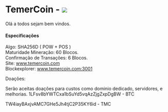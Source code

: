 # TemerCoin   - <img src="https://travis-ci.org/temercoin/temercoin.svg?branch=master" />

Olá a todos sejam bem vindos.

<b><h4>Especificações</h4></b>

Algo: SHA256D ( POW + POS ) <br>
Maturidade Mineração: 60 Blocos.<br>
Confirmação de Transações: 6 Blocos.<br>
Site: www.temercoin.com<br>
Blockexplorer: www.temercoin.com:3001<br>


Doações:

Serão aceitas doações para custos como dominio dedicado, servidores, e melhorias.
1LFsv8bYWTCxa1bSuYd5vqAzZjgZxpDgBW - BTC

TW4iayBAxjvAMC7GHe5Jh4tjC2P35KY6id - TMC
